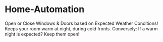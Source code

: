 # Home-Automation
Open or Close Windows &amp; Doors based on Expected Weather Conditions! Keeps your room warm at night, during cold fronts. Conversely: If a warm night is expected? Keep them open!
